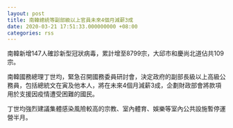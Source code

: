 ```yaml
---
layout: post
title: 南韓總統等副部級以上官員未來4個月減薪3成
date: 2020-03-21 17:51:33.000000000 +08:00
categories: rss
---
```


南韓新增147人確診新型冠狀病毒，累計增至8799宗，大邱市和慶尚北道佔共109宗。

南韓國務總理丁世均，緊急召開國務委員研討會，決定政府的副部長級以上高級公務員，包括總統文在寅及他本人，將在未來4個月減薪3成，企劃財政部會將款項用於支援因疫情遭受困難的國民。

丁世均強烈建議集體感染風險較高的宗教、室內體育、娛樂等室內公共設施暫停運營半月。
